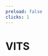 ```yaml
---
preload: false
clicks: 1
---
```

# VITS
<MotionCanvas project_name="vits" :clicks_to_frames="{ 0: [60, 62], 1: [62, Infinity] }" />